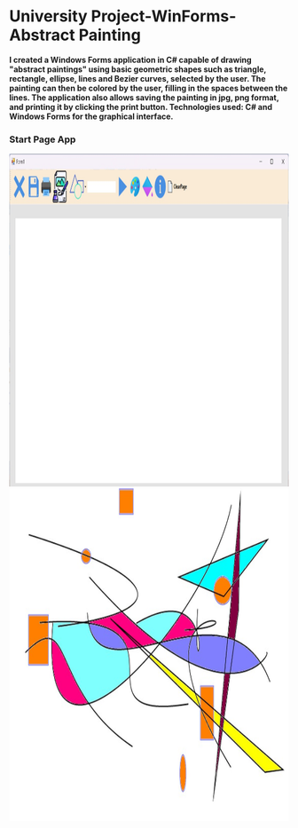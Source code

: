 # University Project-WinForms-Abstract Painting

**I created a Windows Forms application in C# capable of drawing "abstract paintings" using basic geometric shapes such as triangle, rectangle, ellipse, lines and Bezier curves, selected by the user. The painting can then be colored by the user, filling in the spaces between the lines. The application also allows saving the painting in jpg, png format, and printing it by clicking the print button. Technologies used: C# and Windows Forms for the graphical interface.**  
### <b>Start Page App</b>
<img src="/imagini/startApp.jpg" width = "600" height="600">   

<img src="/imagini/painting1.jpg" width = "600" height="600">
